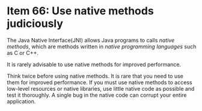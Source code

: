 # Item 66: Use native methods judiciously

The Java Native Interface(JNI) allows Java programs to calls _native methods_, which are methods written in _native 
programming languages_ such as C or C++.

It is rarely advisable to use native methods for improved performance.

Think twice before using native methods. It is rare that you need to use them for improved performance. If you must 
use native methods to access low-level resources or native libraries, use little native code as possible and test it 
thoroughly. A single bug in the native code can corrupt your entire application.
